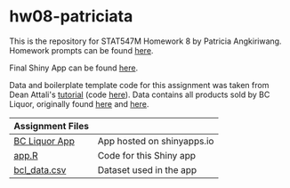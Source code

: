 # hw08-patriciata
This is the repository for STAT547M Homework 8 by Patricia Angkiriwang. Homework prompts can be found [here](http://stat545.com/Classroom/assignments/hw08/hw08.html).

Final Shiny App can be found [here](https://triciaa.shinyapps.io/bcl_app/).

Data and boilerplate template code for this assignment was taken from Dean Attali's [tutorial](https://deanattali.com/blog/building-shiny-apps-tutorial/) (code [here](https://deanattali.com/blog/building-shiny-apps-tutorial/#12-final-shiny-app-code)). Data contains all products sold by BC Liquor, originally found [here](https://www.opendatabc.ca/dataset/bc-liquor-store-product-price-list-current-prices) and [here](http://pub.data.gov.bc.ca/datasets/176284/BC_Liquor_Store_Product_Price_List.csv).


|  Assignment Files    |     |
|-----------|-------------|
|[BC Liquor App](https://triciaa.shinyapps.io/bcl_app/)| App hosted on shinyapps.io |
|[app.R]()| Code for this Shiny app |
|[bcl_data.csv]()| Dataset used in the app|

